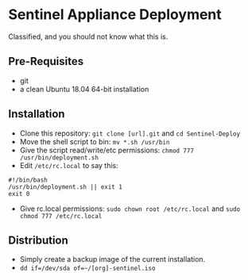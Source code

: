 # Sentinel Appliance Deployment
Classified, and you should not know what this is.

## Pre-Requisites
* git
* a clean Ubuntu 18.04 64-bit installation

## Installation
* Clone this repository: `git clone [url].git` and `cd Sentinel-Deploy`
* Move the shell script to bin: `mv *.sh /usr/bin`
* Give the script read/write/etc permissions: `chmod 777 /usr/bin/deployment.sh`
* Edit `/etc/rc.local` to say this:
```
#!/bin/bash
/usr/bin/deployment.sh || exit 1
exit 0
```
* Give rc.local permissions: `sudo chown root /etc/rc.local` and `sudo chmod 777 /etc/rc.local`

## Distribution
* Simply create a backup image of the current installation.
* `dd if=/dev/sda of=~/[org]-sentinel.iso`
